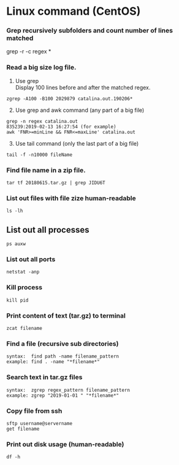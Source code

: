 # Linux command (CentOS)
### Grep recursively subfolders and count number of lines matched
grep -r -c regex *

### Read a big size log file.
1. Use grep  
Display 100 lines before and after the matched regex.
```
zgrep -A100 -B100 2029879 catalina.out.190206*
```

2. Use grep and awk command (any part of a big file)
```
grep -n regex catalina.out
835239:2019-02-13 16:27:54 (for example)
awk 'FNR>=minLine && FNR<=maxLine' catalina.out
```
3. Use tail command (only the last part of a big file)
```
tail -f -n10000 fileName
```
### Find file name in a zip file.
```
tar tf 20180615.tar.gz | grep JIDU6T
```

### List out files with file zize human-readable
```
ls -lh
```

## List out all processes
```
ps auxw
```

### List out all ports
```
netstat -anp
```

### Kill process
```
kill pid
```
### Print content of text (tar.gz) to terminal
```
zcat filename
```

### Find a file (recursive sub directories)
```
syntax:  find path -name filename_pattern
example: find . -name "*filename*"
```

### Search text in tar.gz files
```
syntax:  zgrep regex_pattern filename_pattern
example: zgrep "2019-01-01 " "*filename*"
```
### Copy file from ssh
```
sftp username@servername
get filename
```
### Print out disk usage (human-readable)
```
df -h
```
